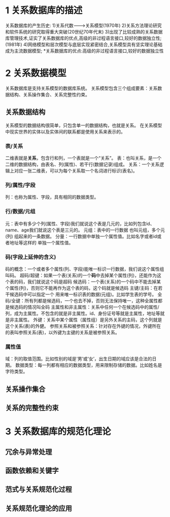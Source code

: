 # 1 关系数据库的描述
关系数据库的产生历史:
	 1)关系代数--->关系模型(1970年)
	 2)关系方法理论研究和软件系统的研究取得重大突破(20世纪70年代末)
	 3)出现了比较成熟的关系数据库管理技术,证实了关系数据库的优点,高级的非过程语言接口,较好的数据独立性;(1981年)
	 4)网络模型和层次模型与底层实现紧密结合,关系模型具有坚实理论基础成为主流数据模型;
	 *关系数据库的优点:高级的非过程语言接口,较好的数据独立性

# 2 关系数据模型
关系数据库是支持关系模型的数据库系统。
关系模型包含三个组成要素：关系数据结构、关系操作集合、关系完整性约束。

## 关系数据结构
关系模型的数据结构很简单，只包含单一的数据结构，也就是关系。
在关系模型中现实世界的实体以及实体间的联系都是使用关系来表示的。

### 表/关系
二维表就是**关系**，包含行和列，一个表就是一个“关系”。
表：也叫关系，是一个二维的数据结构，由表名、列(属性)、若干行(数据记录)组成。
关系：一个关系逻辑上对应一张二维表，可以为每个关系取一个名词进行标识(表名)。

### 列/属性/字段
列：也称为属性、字段，具有相同的数据类型。

### 行/数据/元组
元：表中有多少个列(属性、字段)我们就说这个表是几元的，比如列包含id、name、age我们就说这个表是三元的。
元组：表中的一行数据 也叫元组，多个元(列) 组起来的一条数据。
分量：一行数据中单独一个属性值。比如名字或者id或者地址等这样的 单独一个属性值。

### 码(字段上延伸的含义)
码的概念：一个或者多个属性(列、字段)能唯一标识一行数据，我们说这个属性组叫码。
超码/超键：如果一个表(关系)的一个**码**中去掉某个属性(列)，还能作为这个表的码，我们就说这个码是超码
候选码：一个表(关系)的一个码中不能去掉某个属性(列)，否则它不能再作为这个表的码，这个码就是候选码
主键/主码：在若干候选码中可以指定一个 用来唯一标识表的数据(元组)。比如学生表的学号。
全码/全键：所有列都是候选码，一个也去不掉，否则无法保持唯一，这种全属性都是候选码的情况叫全码
主属性和非主属性：关系中任何一个在候选码中的属性/列，成为主属性。不包含的就是非主属性。id、身份证号等就是主属性，地址等就是非主属性。
外键：关系中某个属性（属性组）是另外关系的主码，这个列就是这个关系(表)的外健。
参照关系和被参照关系：针对存在外键的情况，外键所在的表叫参照关系(表)，以外键为主键的关系是被参照关系。

### 属性值
域：列的取值范围。比如性别的域是‘男’或‘女’，出生日期的域应该是合法的日期。
数据类型：每一列都有相应的数据类型，用来限制存储的数据。比如姓名是字符类型。



## 关系操作集合
## 关系的完整性约束


# 3 关系数据库的规范化理论

## 冗余与异常处理
## 函数依赖和关键字
## 范式与关系规范化过程
## 关系规范化理论的应用